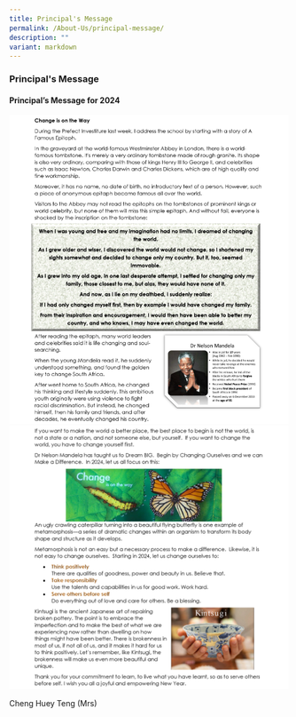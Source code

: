 ```yaml
---
title: Principal's Message
permalink: /About-Us/principal-message/
description: ""
variant: markdown
---
```

### Principal's Message

#### Principal’s Message for 2024

![](/images/About%20us/Principal%20Message/Principal_Message_for_Changkat_2024_Page_1.png)
![](/images/About%20us/Principal%20Message/Principal_Message_for_Changkat_2024_Page_2.png)

Cheng Huey Teng (Mrs)